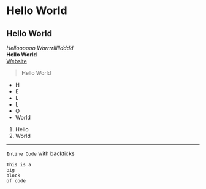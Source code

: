 # Hello World
## Hello World
*Helloooooo Worrrrllllldddd*  
**Hello World**  
[Website](https://fionaains.github.io/cse-15l-lab-reports/)  
> Hello World
* H
* E
* L
* L
* O
* World  
1. Hello
2. World  
***  
`Inline Code` with backticks  
```
This is a 
big
block
of code
```

